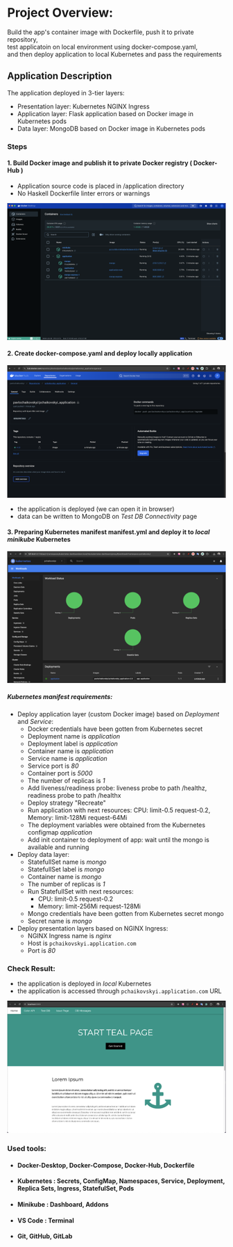 # Project Overview: 

Build the app's container image with Dockerfile, push it to private repository,  
test applicatoin on local environment using docker-compose.yaml,   
and then deploy application to local Kubernetes and pass the requirements

## Application Description
The application deployed in 3-tier layers:
- Presentation layer: Kubernetes NGINX Ingress
- Application layer: Flask application based on Docker image in Kubernetes pods
- Data layer: MongoDB based on Docker image in Kubernetes pods

### Steps

#### 1. Build Docker image and publish it to private Docker registry ( Docker-Hub )
  - Application source code is placed in /application directory
  - No Haskell Dockerfile linter errors or warnings

![Docker Compose Application](img/docker-compose-app.png)

#### 2. Create docker-compose.yaml and deploy locally application

![Docker Hub](img/docker-hub.png)
  - the application is deployed (we can open it in browser)
  - data can be written to MongoDB on *Test DB Connectivity* page

#### 3. Preparing Kubernetes manifest **manifest.yml** and deploy it to *local minikube* Kubernetes

![Kubernetes Application](img/k8s-deployment.png)

  ##### Kubernetes manifest requirements:

- Deploy application layer (custom Docker image) based on *Deployment* and *Service*:
    - Docker credentials have been gotten from Kubernetes secret
    - Deployment name is *application*
    - Deployment label is *application*
    - Container name is *application*
    - Service name is *application*
    - Service port is *80*
    - Container port is *5000*
    - The number of replicas is *1*
    - Add liveness/readiness probe: liveness probe to path /healthz, readiness probe to path /healthx
    - Deploy strategy "Recreate"
    - Run application with next resources: CPU: limit-0.5 request-0.2, Memory: limit-128Mi request-64Mi
    - The deployment variables were obtained from the Kubernetes configmap *application*
    - Add init container to deployment of app: wait until the mongo is available and running
- Deploy data layer:
    - StatefullSet name is *mongo*
    - StatefullSet label is *mongo*
    - Container name is *mongo*
    - The number of replicas is *1*
    - Run StatefullSet with next resources:
        - CPU: limit-0.5 request-0.2
        - Memory: limit-256Mi request-128Mi
    - Mongo credentials have been gotten from Kubernetes secret mongo
    - Secret name is *mongo*
- Deploy presentation layers based on NGINX Ingress:
    - NGINX Ingress name is *nginx*
    - Host is `pchaikovskyi.application.com`
    - Port is *80*

### **Check Result:**
- the application is deployed in *local* Kubernetes
- the application is accessed through `pchaikovskyi.application.com` URL

![Kubernetes Application](img/running-app.png)

### Used tools: 
- ####  Docker-Desktop, Docker-Compose, Docker-Hub, Dockerfile
- ####  Kubernetes : Secrets, ConfigMap, Namespaces, Service, Deployment, Replica Sets, Ingress, StatefulSet, Pods
- ####  Minikube : Dashboard, Addons
- ####  VS Code : Terminal
- ####  Git, GitHub, GitLab

